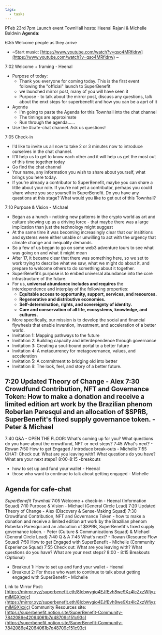 ```yaml
---
tags:
  - tasks
---
```

PFeb 23rd 7pm
Launch event
TownHall hosts: Heenal Rajani & Michelle Baldwin
**Agenda:**

6:55 Welcome people as they arrive
- ~Start music: [https://www.youtube.com/watch?v=qso4MRfidrw](https://www.youtube.com/watch?v=qso4MRfidrw) ~

7:02 Welcome + framing - Heenal
- Purpose of today:
	- Thank you everyone for coming today. This is the first event following the "official" launch to SuperBenefit
	- we launched mirror post, many of you will have seen it
	- Purpose - to talk about the mirror post, discuss any questions, talk about the enxt steps for superbenefit and how you can be a aprt of it
- Agenda
	- I'm going to paste the Agenda for this Townhall into the chat channel
	- The timings are approximate
	- Run through the agenda......
- Use the #cafe-chat channel. Ask us questions!

7:05 Check-in
- I'd like to invite us all now to take 2 or 3 minutes now to introduce ourselves in the chat channel. 
- It'll help us to get to know each other and it will help us get the most out of this time together today
- Go find the chat channel
- Your name, any information you wish to share about yourself, what brings you here today.
- If you're already a contributor to SuperBenefit, maybe you can share a little about your role. If you're not yet a contributor, perhaps you could share where you see yourself in SuperBenefit. Do you have any questions at this stage? What would you like to get out of this Townhall?

7:10 Purpose & Vision - Michael
- Began as a hunch - noticing new patterns in the crypto world as art and culture showing up as a driving force - that maybe there was a large implication than just the technology might suggest
- At the same time it was becoming increasingly clear that our insititions and systems were either unable or unwilling to act with the urgency that climate change and inequality demands.
- So a few of us began to go on some web3 adventure tours to see what was going on and what it might mean
- After 17, it became clear that there was something here, so we set to work trying to describe what we saw, what we might do about it, and prepare to welcome others to do something about it together.
- SuperBenefit’s purpose is to embed universal abundance into the core infrastructure of the future.
- For us, **universal abundance includes and requires** the interdependence and interplay of the following properties:
	- **Equitable access to opportunity, support, services, and resources.**
	- **Regenerative and distributive economies.**
	- **Self-determination, rights, and sovereignty of identity.**
	- **Care and conservation of all life, ecosystems, knowledge, and cultures.**
- More specifically, our mission is to develop the social and financial flywheels that enable invention, investment, and acceleration of a better world.
- Invitation 1: Mapping pathways to the future
- Invitation 2: Building capacity and interdependence through governance
- Invitation 3: Creating a soul-bound portal to a better future
- Invitation 4: A metacurrency for metagovernance, values, and acceleration
- Invitation 5: A commitment to bridging old into better
- Invitation 6: The look, feel, and story of a better future.

7:20 Updated Theory of Change - Alex
7:30 Crowdfund Contribution, NFT and Governance Token: How to make a donation and receive a limited edition art work by the Brazilian phenom Roberlan Paresqui and an allocation of $SPRB, SuperBenefit's fixed supply governance token. - Peter & Michael
- 

7:40 Q&A - OPEN THE FLOOR: What's coming up for you? What questions do you have about the crowdfund, NFT or next steps?
7:45 What's next? - Rowan
7:50 How to get Engaged / introduce break-outs - Michelle
7:55 CHAT: Check out: What are you leaving with? What questions do you have? What are your next steps?
8:00-8:15 -breakouts
- how to set up and fund your wallet - Heenal
- those who want to continue to talk about getting engaged - Michelle


## Agenda for cafe-chat 

*SuperBenefit Townhall*
7:05 Welcome + check-in - Heenal (Information Squad)
7:10 Purpose & Vision - Michael (General Circle Lead)
7:20 Updated Theory of Change - Alex (Discovery & Sense-Making Squad)
7:30 Crowdfund Contribution, NFT and Governance Token - how to make a donation and receive a limited edition art work by the Brazilian phenom Roberlan Paresqui and an allocation of $SPRB, SuperBenefit's fixed supply governance token. - Peter (Culture & Communications Squad) & Michael (General Circle Lead)
7:40 Q & A
7:45 What's next? - Rowan (Resource Flow Squad)
7:50 How to get Engaged with SuperBenefit - Michelle (Community Experience Squad)
7:55 Check out: What are you leaving with? What questions do you have? What are your next steps?
8:00 - 8:15 Breakouts (Optional)
- Breakout 1: How to set up and fund your wallet - Heenal
- Breakout 2: For those who want to continue to talk about getting engaged with SuperBenefit - Michelle

Link to Mirror Post: [https://mirror.xyz/superbenefit.eth/8Icbwygio4EJfEvh8we9Xz4IcZxzWfjyzmlMGXlxxjc](https://mirror.xyz/superbenefit.eth/8Icbwygio4EJfEvh8we9Xz4IcZxzWfjyzmlMGXlxxjc) 
Community Resources site: [https://superbenefit.notion.site/SuperBenefit-Community-7842086e42064061b7d48709c151c93c](https://superbenefit.notion.site/SuperBenefit-Community-7842086e42064061b7d48709c151c93c) 